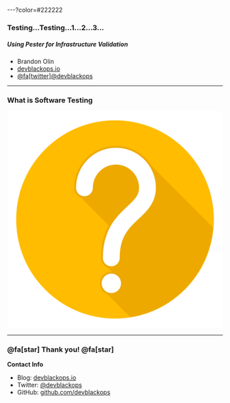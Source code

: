 ---?color=#222222

### Testing...Testing...1...2...3...

##### Using Pester for Infrastructure Validation

- Brandon Olin
- [devblackops.io](https://devblackops.io)
- [@fa[twitter]@devblackops](https://twitter.com/devblackops)

---

### What is Software Testing

![](RTPSUG_Infrastructure_Testing/assets/question_mark.png)

---

### @fa[star] Thank you! @fa[star]

**Contact Info**

- Blog: [devblackops.io](htts://devblackops.io)
- Twitter: [@devblackops](https://twitter.com/devblackops)
- GitHub: [github.com/devblackops](https://github.com/devblackops)